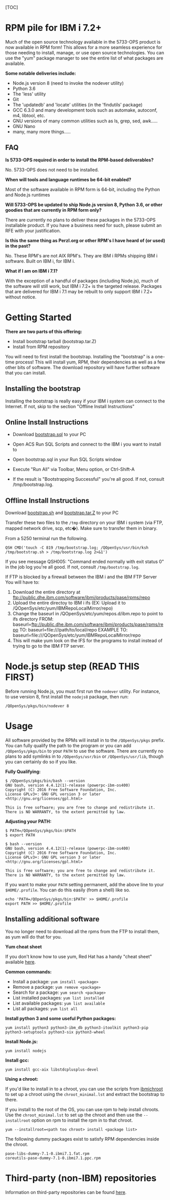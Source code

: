 [TOC]

# RPM pile for IBM i 7.2+
Much of the open source technology available in the 5733-OPS product is now available in RPM form! This allows for a more seamless experience for those needing to install, manage, or use open source technologies. You can use the "yum" package manager to see the entire list of what packages are available.

**Some notable deliveries include:**

- Node.js version 8 (need to invoke the nodever utility) 
- Python 3.6
- The 'less' utility
- Git
- The 'updatedb' and 'locate' utilities (in the 'findutils' package)
- GCC 6.3.0 and many development tools such as automake, autoconf, m4, libtool, etc.
- GNU versions of many common utilities such as ls, grep, sed, awk.....
- GNU Nano
- many, many more things.....
 
## FAQ
**Is 5733-OPS required in order to install the RPM-based deliverables?**

No. 5733-OPS does not need to be installed.

**When will tools and language runtimes be 64-bit enabled?**

Most of the software available in RPM form is 64-bit, including the Python and Node.js runtimes


**Will 5733-OPS be updated to ship Node.js version 8, Python 3.6, or other goodies that are currently in RPM form only?**

There are currently no plans to deliver these packages in the 5733-OPS installable product. If you have a business need for such, please submit an RFE with your justification.


**Is this the same thing as Perzl.org or other RPM's I have heard of (or used) in the past?**

No. These RPM's are not AIX RPM's. They are IBM i RPMs shipping IBM i software. Built on IBM i, for IBM i.

**What if I am on IBM i 7.1?**

With the exception of a handful of packages (including Node.js), much of the software will still work, but IBM i 7.2+ is the targeted release. Packages that are delivered for IBM i 7.1 may be rebuilt to only support IBM i 7.2+ without notice.




# Getting Started
**There are two parts of this offering:**

- Install bootstrap tarball (bootstrap.tar.Z)
- Install from RPM repository

You will need to first install the bootstrap. Installing the "bootstrap" is a one-time process! This will install yum, RPM, their dependencies as well as a few other bits of software. The download repository will have further software that you can install.

 

## Installing the bootstrap
Installing the bootstrap is really easy if your IBM i system can connect to the Internet. If not, skip to the section "Offline Install Instructions"

## Online Install Instructions
- Download [bootstrap.sql](ftp://public.dhe.ibm.com/software/ibmi/products/pase/rpms/bootstrap.sql) to your PC

- Open ACS Run SQL Scripts and connect to the IBM i you want to install to

- Open bootstrap.sql in your Run SQL Scripts window

- Execute "Run All" via Toolbar, Menu option, or Ctrl-Shift-A

- If the result is "Bootstrapping Successful" you're all good. If not, consult /tmp/bootstrap.log.

## Offline Install Instructions
Download [bootstrap.sh](ftp://public.dhe.ibm.com/software/ibmi/products/pase/rpms/bootstrap.sh) and [bootstrap.tar.Z](ftp://public.dhe.ibm.com/software/ibmi/products/pase/rpms/bootstrap.tar.Z) to your PC

Transfer these two files to the `/tmp` directory on your IBM i system (via FTP, mapped network drive, scp, etc�). Make sure to transfer them in binary.

From a 5250 terminal run the following.

```
QSH CMD('touch -C 819 /tmp/bootstrap.log; /QOpenSys/usr/bin/ksh /tmp/bootstrap.sh > /tmp/bootstrap.log 2>&1')
```

If you see message QSH005: "Command ended normally with exit status 0" in the job log you're all good. If not, consult `/tmp/bootstrap.log`.

If FTP is blocked by a firewall between the IBM i and the IBM FTP Server You will have to: 

1. Download the entire directory at ftp://public.dhe.ibm.com/software/ibmi/products/pase/rpms/repo 
2. Upload the entire directoy to IBM i ifs (EX: Upload it to /QOpenSys/etc/yum/IBMRepoLocalMirror/repo)
3. Change the baseurl in /QOpenSys/etc/yum/repos.d/ibm.repo to point to ifs directory 
       FROM: baseurl=ftp://public.dhe.ibm.com/software/ibmi/products/pase/rpms/repo
         TO: baseurl=file:///path/to/local/repo
 EXAMPLE TO: baseurl=file:///QOpenSys/etc/yum/IBMRepoLocalMirror/repo
4. This will make yum look on the IFS for the programs to install instead of trying to go to the IBM FTP server.


# Node.js setup step (READ THIS FIRST)
Before running Node.js, you must first run the `nodever` utility. For instance, to use version 8, first install the `nodejs8` package, then run:
```
/QOpenSys/pkgs/bin/nodever 8
```

# Usage
All software provided by the RPMs will install in to the `/QOpenSys/pkgs` prefix. You can fully qualify the path to the program or you can add `/QOpenSys/pkgs/bin` to your `PATH` to use the software. There are currently no plans to add symlinks in to `/QOpenSys/usr/bin` or `/QOpenSys/usr/lib`, though you can certainly do so if you like.

**Fully Qualifying:**

```
$ /QOpenSys/pkgs/bin/bash --version
GNU bash, version 4.4.12(1)-release (powerpc-ibm-os400)
Copyright (C) 2016 Free Software Foundation, Inc.
License GPLv3+: GNU GPL version 3 or later <http://gnu.org/licenses/gpl.html>

This is free software; you are free to change and redistribute it.
There is NO WARRANTY, to the extent permitted by law.
```



**Adjusting your PATH:**

```
$ PATH=/QOpenSys/pkgs/bin:$PATH
$ export PATH

$ bash --version
GNU bash, version 4.4.12(1)-release (powerpc-ibm-os400)
Copyright (C) 2016 Free Software Foundation, Inc.
License GPLv3+: GNU GPL version 3 or later <http://gnu.org/licenses/gpl.html>

This is free software; you are free to change and redistribute it.
There is NO WARRANTY, to the extent permitted by law.
```

If you want to make your `PATH` setting permanent, add the above line to your `$HOME/.profile`. You can do this easily (from a shell) like so.

```
echo 'PATH=/QOpenSys/pkgs/bin:$PATH' >> $HOME/.profile
export PATH >> $HOME/.profile
```


## Installing additional software
You no longer need to download all the rpms from the FTP to install them, as yum will do that for you.

**Yum cheat sheet**

If you don't know how to use yum, Red Hat has a handy "cheat sheet" available [here](https://access.redhat.com/sites/default/files/attachments/rh_yum_cheatsheet_1214_jcs_print-1.pdf).

**Common commands:**

- Install a package: `yum install <package>`
- Remove a package: `yum remove <package>`
- Search for a package: `yum search <package>`
- List installed packages: `yum list installed`
- List available packages: `yum list available`
- List all packages: `yum list all`

**Install python 3 and some useful Python packages:**

```
yum install python3 python3-ibm_db python3-itoolkit python3-pip python3-setuptools python3-six python3-wheel
```

**Install Node.js:**

```
yum install nodejs
```

**Install gcc:**

```
yum install gcc-aix libstdcplusplus-devel
```

**Using a chroot:**

If you'd like to install in to a chroot, you can use the scripts from [ibmichroot](https://bitbucket.org/litmis/ibmichroot) to set up a chroot using the `chroot_minimal.lst` and extract the bootstrap to there.

If you install to the root of the OS, you can use rpm to help install chroots. Use the `chroot_minimal.lst` to set up the chroot and then use the `--installroot` option on rpm to install the rpm in to that chroot.

```
yum --installroot=<path too chroot> install <package list>
```

The following dummy packages exist to satisfy RPM dependencies inside the chroot.

```
pase-libs-dummy-7.1-0.ibmi7.1.fat.rpm
coreutils-pase-dummy-7.1-0.ibmi7.1.ppc.rpm
```

# Third-party (non-IBM) repositories
Information on third-party repositories can be found [here](3RD_PARTY_REPOS.md).